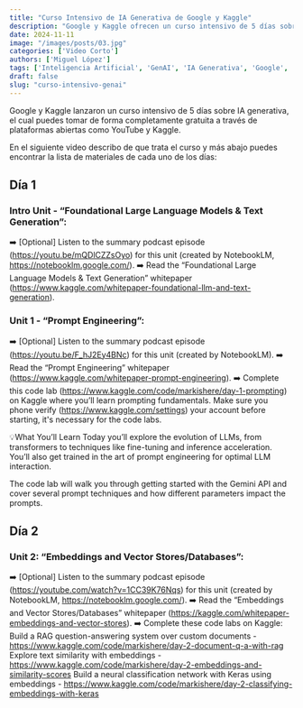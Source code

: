 ```yaml
---
title: "Curso Intensivo de IA Generativa de Google y Kaggle"
description: "Google y Kaggle ofrecen un curso intensivo de 5 días sobre IA generativa"
date: 2024-11-11
image: "/images/posts/03.jpg"
categories: ['Video Corto']
authors: ['Miguel López']
tags: ['Inteligencia Artificial', 'GenAI', 'IA Generativa', 'Google', 'Gemini', 'Kaggle', 'Python', 'Jupyter', 'LLMs', 'ChatGPT']
draft: false
slug: "curso-intensivo-genai"
---
```


Google y Kaggle lanzaron un curso intensivo de 5 días sobre IA generativa, el cual puedes tomar de forma completamente gratuita a través de plataformas abiertas como YouTube y Kaggle.

En el siguiente video describo de que trata el curso y más abajo puedes encontrar la lista de materiales de cada uno de los días:

## Día 1

### Intro Unit - “Foundational Large Language Models & Text Generation”:
➡️ [Optional] Listen to the summary podcast episode (https://youtu.be/mQDlCZZsOyo) for this unit (created by NotebookLM, https://notebooklm.google.com/).
➡️ Read the “Foundational Large Language Models & Text Generation” whitepaper (https://www.kaggle.com/whitepaper-foundational-llm-and-text-generation).

### Unit 1 - “Prompt Engineering”:
➡️ [Optional] Listen to the summary podcast episode (https://youtu.be/F_hJ2Ey4BNc) for this unit (created by NotebookLM).
➡️ Read the “Prompt Engineering” whitepaper (https://www.kaggle.com/whitepaper-prompt-engineering). 
➡️ Complete this code lab (https://www.kaggle.com/code/markishere/day-1-prompting) on Kaggle where you’ll learn prompting fundamentals. Make sure you phone verify (https://www.kaggle.com/settings) your account before starting, it's necessary for the code labs.

💡What You’ll Learn
Today you’ll explore the evolution of LLMs, from transformers to techniques like fine-tuning and inference acceleration. You’ll also get trained in the art of prompt engineering for optimal LLM interaction.

The code lab will walk you through getting started with the Gemini API and cover several prompt techniques and how different parameters impact the prompts.

## Día 2

### Unit 2: “Embeddings and Vector Stores/Databases”:
➡️ [Optional] Listen to the summary podcast episode (https://youtube.com/watch?v=1CC39K76Nqs) for this unit (created by NotebookLM, https://notebooklm.google.com/).
➡️ Read the “Embeddings and Vector Stores/Databases” whitepaper (https://kaggle.com/whitepaper-embeddings-and-vector-stores).
➡️ Complete these code labs on Kaggle:
Build a RAG question-answering system over custom documents - https://www.kaggle.com/code/markishere/day-2-document-q-a-with-rag
Explore text similarity with embeddings - https://www.kaggle.com/code/markishere/day-2-embeddings-and-similarity-scores
Build a neural classification network with Keras using embeddings - https://www.kaggle.com/code/markishere/day-2-classifying-embeddings-with-keras